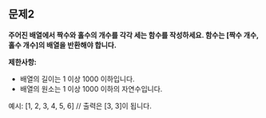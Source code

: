## 문제2

**주어진 배열에서 짝수와 홀수의 개수를 각각 세는 함수를 작성하세요. 함수는 [짝수 개수, 홀수 개수]의 배열을 반환해야 합니다.**

**제한사항:**

- 배열의 길이는 1 이상 1000 이하입니다.
- 배열의 원소는 1 이상 1000 이하의 자연수입니다.


예시:
[1, 2, 3, 4, 5, 6] // 출력은 [3, 3]이 됩니다.